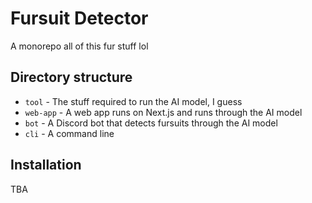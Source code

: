 # Fursuit Detector

A monorepo all of this fur stuff lol

## Directory structure

- `tool` - The stuff required to run the AI model, I guess
- `web-app` - A web app runs on Next.js and runs through the AI model
- `bot` - A Discord bot that detects fursuits through the AI model
- `cli` - A command line

## Installation

TBA

